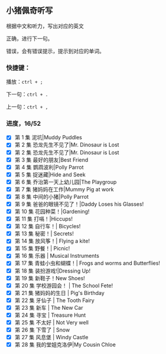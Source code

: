 ## 小猪佩奇听写

根据中文和听力，写出对应的英文

正确，进行下一句。

错误，会有错误提示，提示到对应的单词。

### 快捷键：

播放：`ctrl + ;`

下一句：`ctrl + .`

上一句：`ctrl + ,`

### 进度，16/52

- [x] 第 1 集 泥坑|Muddy Puddles
- [x] 第 2 集 恐龙先生不见了|Mr. Dinosaur is Lost
- [x] 第 2 集 恐龙先生不见了|Mr. Dinosaur is Lost
- [x] 第 3 集 最好的朋友|Best Friend
- [x] 第 4 集 鹦鹉波利|Polly Parrot
- [x] 第 5 集 捉迷藏|Hide and Seek
- [x] 第 6 集 乔治第一天上幼儿园|The Playgroup
- [x] 第 7 集 猪妈妈在工作|Mummy Pig at work
- [x] 第 8 集 中间的小猪|Polly Parrot
- [x] 第 9 集 爸爸的眼镜不见了！|Daddy Loses his Glasses!
- [x] 第 10 集 花园种菜！|Gardening!
- [x] 第 11 集 打嗝！|Hiccups!
- [x] 第 12 集 自行车！| Bicycles!
- [x] 第 13 集 秘密！| Secrets!
- [x] 第 14 集 放风筝！| Flying a kite!
- [x] 第 15 集 野餐！| Picnic!
- [x] 第 16 集 乐器 | Musical Instruments
- [x] 第 17 集 青蛙小虫和蝴蝶！| Frogs and worms and Butterflies!
- [x] 第 18 集 装扮游戏!|Dressing Up!
- [x] 第 19 集 新鞋子！New Shoes!
- [x] 第 20 集 学校游园会！ | The School Fete!
- [x] 第 21 集 猪妈妈的生日 | Pig's Birthday
- [x] 第 22 集 牙仙子 | The Tooth Fairy
- [x] 第 23 集 新车 | The New Car
- [x] 第 24 集 寻宝 | Treasure Hunt
- [x] 第 25 集 不太好 | Not Very well
- [x] 第 26 集 下雪了 | Snow
- [x] 第 27 集 风息堡 | Windy Castle
- [x] 第 28 集 我的堂姐克洛伊|My Cousin Chloe
